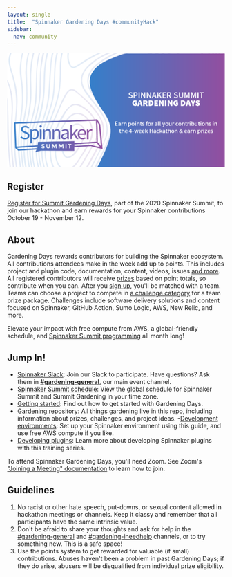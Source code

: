 ```yaml
---
layout: single
title:  "Spinnaker Gardening Days #communityHack"
sidebar:
  nav: community
---
```

![image](summit-gardening-banner.png)
## Register
[Register for Summit Gardening Days](https://events.linuxfoundation.org/spinnaker-summit/register/), part of the 2020 Spinnaker Summit, to join our hackathon and earn rewards for your Spinnaker contributions October 19 - November 12.

## About

Gardening Days rewards contributors for building the Spinnaker ecosystem. All contributions attendees make in the week add up to points. This includes project and plugin code, documentation, content, videos, issues [and more](https://spinnaker.io/community/gardening/what-to-hack/). All registered contributors will receive [prizes](https://github.com/spinnaker-hackathon/gardening/blob/master/prizes.md) based on point totals, so contribute when you can. After you [sign up](https://events.linuxfoundation.org/spinnaker-summit/register/), you'll be matched with a team. Teams can choose a project to compete in [a challenge category](https://github.com/spinnaker-hackathon/gardening/blob/master/challenges.md) for a team prize package. Challenges include software delivery solutions and content focused on Spinnaker, GitHub Action, Sumo Logic, AWS, New Relic, and more.

Elevate your impact with free compute from AWS, a global-friendly schedule, and [Spinnaker Summit programming](https://events.linuxfoundation.org/spinnaker-summit/program/schedule/) all month long!

## Jump In!
- [Spinnaker Slack](https://join.spinnaker.io): Join our Slack to participate. Have questions? Ask them in [__#gardening-general__](https://spinnakerteam.slack.com/archives/CV4A90DPF), our main event channel.
- [Spinnaker Summit schedule](https://events.linuxfoundation.org/spinnaker-summit/program/schedule/): View the global schedule for Spinnaker Summit and Summit Gardening in your time zone.
- [Getting started](https://github.com/spinnaker-hackathon/gardening/blob/master/getting-started.md): Find out how to get started with Gardening Days.
- [Gardening repository](https://github.com/spinnaker-hackathon/gardening): All things gardening live in this repo, including information about prizes, challenges, and project ideas.
-[Development environments](dev-environment.md): Set up your Spinnaker environment using this guide, and use free AWS compute if you like.
- [Developing plugins](developing-plugins.md): Learn more about developing Spinnaker plugins with this training series.

To attend Spinnaker Gardening Days, you'll need Zoom. See Zoom's ["Joining a Meeting" documentation](https://support.zoom.us/hc/en-us/articles/201362193-Joining-a-Meeting) to learn how to join.

## Guidelines
1. No racist or other hate speech, put-downs, or sexual content allowed in hackathon meetings or channels. Keep it classy and remember that all participants have the same intrinsic value.
2. Don't be afraid to share your thoughts and ask for help in the [#gardening-general](https://spinnakerteam.slack.com/archives/CV4A90DPF) and [#gardening-ineedhelp](https://spinnakerteam.slack.com/archives/CURFZGL2E) channels, or to try something new. This is a safe space!
3. Use the points system to get rewarded for valuable (if small) contributions. Abuses haven't been a problem in past Gardening Days; if they do arise, abusers will be disqualified from individual prize eligibility.
